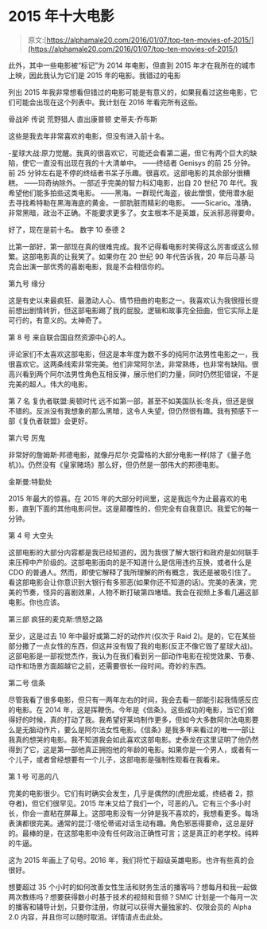 # 2015 年十大电影

> 原文:[https://alphamale20.com/2016/01/07/top-ten-movies-of-2015/](https://alphamale20.com/2016/01/07/top-ten-movies-of-2015/)

此外，其中一些电影被“标记”为 2014 年电影，但直到 2015 年才在我所在的城市上映，因此我认为它们是 2015 年的电影。我错过的电影

列出 2015 年我非常想看但错过的电影可能是有意义的，如果我看过这些电影，它们可能会出现在这个列表中。我计划在 2016 年看完所有这些。

骨战斧
传说
荒野猎人
直出康普顿
史蒂夫·乔布斯

这些是我去年非常喜欢的电影，但没有进入前十名。

-星球大战:原力觉醒。我真的很喜欢它，可能还会看第二遍，但它有两个巨大的缺陷，使它一直没有出现在我的十大清单中。
——终结者 Genisys 的前 25 分钟。前 25 分钟左右是不停的终结者书呆子乐趣。很喜欢。这部电影的其余部分很糟糕。
——玛奇纳除外。一部近乎完美的智力科幻电影，出自 20 世纪 70 年代。我希望他们能多拍些这类电影。
——黑海。一群现代海盗，彼此憎恨，使用潜水艇去寻找希特勒在黑海海底的黄金。一部肮脏而精彩的电影。
——Sicario。准确，非常黑暗，政治不正确。不能要求更多了。女主根本不是英雄，反派邪恶得要命。

好了，现在是前十名。
数字 10
泰德 2

比第一部好，第一部现在真的很难完成。我不记得看电影时笑得这么厉害或这么频繁。这部电影真的让我笑了。如果你在 20 世纪 90 年代告诉我，20 年后马基·马克会出演一部优秀的喜剧电影，我是不会相信你的。

第九号
缘分

这是有史以来最疯狂、最激动人心、情节扭曲的电影之一。我喜欢认为我很擅长提前想出剧情转折，但这部电影踢了我的屁股。逻辑和故事完全扭曲，但它实际上是可行的，有意义的。太神奇了。

第 8 号
来自联合国自然资源中心的人。

评论家们不太喜欢这部电影，但这是本年度为数不多的纯阿尔法男性电影之一，我很喜欢它。这两条线索非常完美。他们非常阿尔法，非常熟练，也非常有缺陷。很高兴看到两个阿尔法男性角色互相反弹，展示他们的力量，同时仍然犯错误，不是完美的超人。伟大的电影。

第 7 名
复仇者联盟:奥顿时代 远不如第一部，甚至不如美国队长:冬兵，但还是很不错的。反派没有我想象的那么黑暗，这令人失望，但仍然很有趣。我有预感下一部《复仇者联盟》会更好。

第六号
厉鬼

非常好的詹姆斯·邦德电影，就像丹尼尔·克雷格的大部分电影一样(除了《量子危机》)。仍然没有《皇家赌场》那么好，但仍然是一部伟大的邦德电影。

金斯曼:特勤处

2015 年最大的惊喜。在 2015 年的大部分时间里，这是我迄今为止最喜欢的电影，直到下面的其他电影问世。这是颠覆性的，但完全有自我意识。我爱它的每一分钟。

第 4 号
大空头

这部电影的大部分内容都是我已经知道的，因为我很了解大银行和政府是如何联手来压榨中产阶级的。这部电影面向的是不知道什么是信用违约互换，或者什么是 CDO 的普通人。然而，即使它解释了我所理解的所有概念，我还是被吸引住了。看这部电影会让你意识到大银行有多邪恶(如果你还不知道的话)。完美的表演，完美的节奏，怪异的喜剧效果，人物不断打破第四堵墙。我会在视频上多看几遍这部电影。你也应该。

第三部
疯狂的麦克斯:愤怒之路

至少，这是过去 10 年中最好或第二好的动作片(仅次于 Raid 2)。是的，它在某些部分撒了一点女性的东西，但这并没有毁了我的电影(反正不像它毁了星球大战)。这部电影是一部视觉杰作，我认为在我们看到另一部动作电影在视觉效果、节奏、动作和场景方面超越它之前，还需要很长一段时间。奇妙的东西。

第二号
信条

尽管我看了很多电影，但只有一两年左右的时间，我会去看一部能引起我情感反应的电影。在 2014 年，这是挥鞭伤。今年是《信条》。这些成功的电影，当它们做得好的时候，真的打动了我。我希望好莱坞制作更多，但如今大多数阿尔法电影要么是无脑动作片，要么是阿尔法女性电影。《信条》是我多年来看过的唯一一部让我真的想哭的电影。我不知道我会如此喜欢这部电影。史泰龙在这里证明了他仍然得到了它，这是第一部他真正拥抱他的年龄的电影。如果你是一个男人，或者有一个儿子，或者曾经想要有一个儿子，这部电影是强制性观看在我看来。

第 1 号
可恶的八

完美的电影很少。它们有时确实会发生，几乎是偶然的(虎胆龙威，终结者 2，掠夺者)，但它们很罕见。2015 年末又给了我们一个，可恶的八。它有三个多小时长，你会一直粘在屏幕上。这部电影没有一分钟是我不喜欢的，我想看更多。每场表演都很完美。通常的昆汀·塔伦蒂诺对话生动有趣。角色邪恶得要命，这总是好的。最棒的是，在这部电影中没有任何政治正确性可言；这是真正的老学校。纯粹的牛逼。

这为 2015 年画上了句号。2016 年，我们将忙于超级英雄电影。也许有些真的会很好。

想要超过 35 个小时的如何改善女性生活和财务生活的播客吗？想每月和我一起做两次教练吗？想要获得数小时基于技术的视频和音频？SMIC 计划是一个每月一次的播客和辅导计划，只要你注册，你就可以获得大量独家的、仅限会员的 Alpha 2.0 内容，并且你可以随时取消。详情请点击此处。